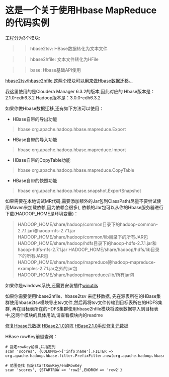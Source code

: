 # 这是一个关于使用Hbase MapReduce的代码实例

工程分为3个模块:
> > hbase2tsv: HBase数据转化为文本文件

> > hbase2hfile: 文本文件转化为HFile

> > base: Hbase基础API使用

<u>hbase2tsv/hbase2hfile 这两个模块可以用来做Hbase数据迁移。</u>

我这里使用的是Cloudera Manager 6.3.2的版本,因此对应的 Hbase版本是：2.1.0-cdh6.3.2 Hadoop版本是：3.0.0-cdh6.3.2

如果你做Hbase数据迁移,还有如下方法可以使用：

* HBase自带的导出功能

> hbase org.apache.hadoop.hbase.mapreduce.Export

* HBase自带的导入功能

> hbase org.apache.hadoop.hbase.mapreduce.Import

* HBase自带的CopyTable功能

> hbase  org.apache.hadoop.hbase.mapreduce.CopyTable

* HBase自带的快照功能

> hbase org.apache.hadoop.hbase.snapshot.ExportSnapshot


如果需要在本地调试MR代码,需要添加额外的Jar包到ClassPath(尽量不要尝试使用Maven来加载依赖,因为依赖会很多), 依赖的Jar包可以从你的Hbase服务器进行下载(HADOOP_HOME是环境变量)：
> HADOOP_HOME/share/hadoop/common目录下的hadoop-common-2.7.1.jar和haoop-nfs-2.7.1.jar  
HADOOP_HOME/share/hadoop/common/lib目录下的所有JAR包 HADOOP_HOME/share/hadoop/hdfs目录下的haoop-hdfs-2.7.1.jar和haoop-hdfs-nfs-2.7.1.jar HADOOP_HOME/share/hadoop/hdfs/lib目录下的所有JAR包    
HADOOP_HOME/share/hadoop/mapreduce除hadoop-mapreduce-examples-2.7.1.jar之外的jar包 HADOOP_HOME/share/hadoop/mapreduce/lib/所有jar包

如果你是windows系统,还需要安装插件[winutils](https://blog.csdn.net/ssxueyi/article/details/79716902)

如果你需要使用hbase2hfile、hbase2tsv 来迁移数据, 先在源表所在的HBase集群使用hbase2tsv模块导出tsv文件,然后再将tsv文件传输到目标表所在的HDFS集群,
再在目标表所在的HDFS集群使用hbase2hfile模块将源表数据导入到目标表中,这两个模块的具体用法,请查看模块内的readme


[修复Hbase元数据](https://zhuanlan.zhihu.com/p/267268541)
[HBase2.1.0的坑](https://www.zhihu.com/question/350838118/answer/858933007)
[HBase2.1.0手动修复元数据](https://github.com/DarkPhoenixs/hbase-meta-repair)

HBase rowKey前缀查询：

```shell
# 指定rowKey前缀,并指定列
scan 'scores', {COLUMNS=>['info:name'],FILTER => org.apache.hadoop.hbase.filter.PrefixFilter.new(org.apache.hadoop.hbase.util.Bytes.toBytes('20222'))}
```


```shell
# 范围查找 指定startRowKey/endRowKey
scan 'scores', {STARTROW => 'row2',ENDROW => 'row2'}
```